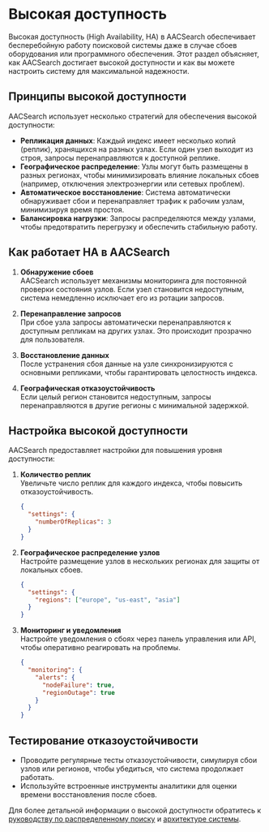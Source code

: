 # Высокая доступность

Высокая доступность (High Availability, HA) в AACSearch обеспечивает бесперебойную работу поисковой системы даже в случае сбоев оборудования или программного обеспечения. Этот раздел объясняет, как AACSearch достигает высокой доступности и как вы можете настроить систему для максимальной надежности.

## Принципы высокой доступности

AACSearch использует несколько стратегий для обеспечения высокой доступности:

- **Репликация данных**: Каждый индекс имеет несколько копий (реплик), хранящихся на разных узлах. Если один узел выходит из строя, запросы перенаправляются к доступной реплике.
- **Географическое распределение**: Узлы могут быть размещены в разных регионах, чтобы минимизировать влияние локальных сбоев (например, отключения электроэнергии или сетевых проблем).
- **Автоматическое восстановление**: Система автоматически обнаруживает сбои и перенаправляет трафик к рабочим узлам, минимизируя время простоя.
- **Балансировка нагрузки**: Запросы распределяются между узлами, чтобы предотвратить перегрузку и обеспечить стабильную работу.

## Как работает HA в AACSearch

1. **Обнаружение сбоев**  
   AACSearch использует механизмы мониторинга для постоянной проверки состояния узлов. Если узел становится недоступным, система немедленно исключает его из ротации запросов.

2. **Перенаправление запросов**  
   При сбое узла запросы автоматически перенаправляются к доступным репликам на других узлах. Это происходит прозрачно для пользователя.

3. **Восстановление данных**  
   После устранения сбоя данные на узле синхронизируются с основными репликами, чтобы гарантировать целостность индекса.

4. **Географическая отказоустойчивость**  
   Если целый регион становится недоступным, запросы перенаправляются в другие регионы с минимальной задержкой.

## Настройка высокой доступности

AACSearch предоставляет настройки для повышения уровня доступности:

1. **Количество реплик**  
   Увеличьте число реплик для каждого индекса, чтобы повысить отказоустойчивость.

   ```json
   {
     "settings": {
       "numberOfReplicas": 3
     }
   }
   ```

2. **Географическое распределение узлов**  
   Настройте размещение узлов в нескольких регионах для защиты от локальных сбоев.

   ```json
   {
     "settings": {
       "regions": ["europe", "us-east", "asia"]
     }
   }
   ```

3. **Мониторинг и уведомления**  
   Настройте уведомления о сбоях через панель управления или API, чтобы оперативно реагировать на проблемы.
   ```json
   {
     "monitoring": {
       "alerts": {
         "nodeFailure": true,
         "regionOutage": true
       }
     }
   }
   ```

## Тестирование отказоустойчивости

- Проводите регулярные тесты отказоустойчивости, симулируя сбои узлов или регионов, чтобы убедиться, что система продолжает работать.
- Используйте встроенные инструменты аналитики для оценки времени восстановления после сбоев.

Для более детальной информации о высокой доступности обратитесь к [руководству по распределенному поиску](./distributed.md) и [архитектуре системы](./architecture.md).
